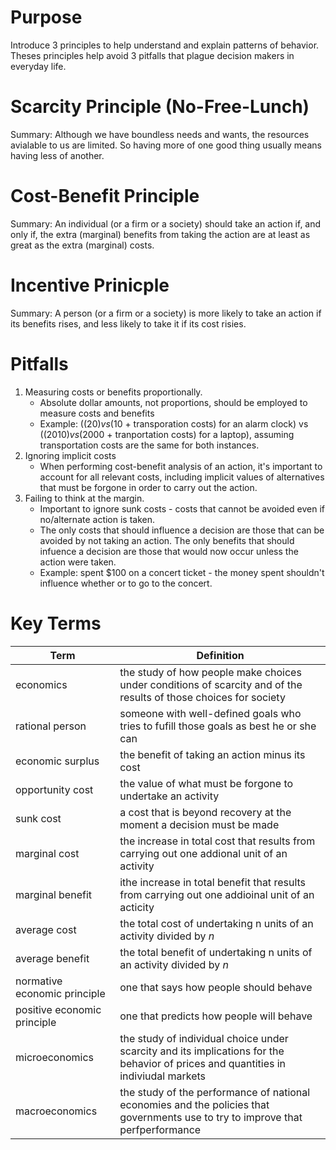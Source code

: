 # Purpose

Introduce 3 principles to help understand and explain patterns of behavior. Theses principles help avoid 3 pitfalls that plague decision makers in everyday life.

# Scarcity Principle (No-Free-Lunch)

Summary: Although we have boundless needs and wants, the resources avialable to us are limited. So having more of one good thing usually means having less of another.

# Cost-Benefit Principle

Summary: An individual (or a firm or a society) should take an action if, and only if, the extra (marginal) benefits from taking the action are at least as great as the extra (marginal) costs.

# Incentive Prinicple

Summary: A person (or a firm or a society) is more likely to take an action if its benefits rises, and less likely to take it if its cost risies.

# Pitfalls

1. Measuring costs or benefits proportionally.
   * Absolute  dollar amounts, not proportions, should be employed to measure costs and benefits
   * Example: (($20) vs ($10 + transporation costs) for an alarm clock) vs (($2010) vs ($2000 + tranportation costs) for a laptop), assuming transportation costs are the same for both instances.
2. Ignoring implicit costs
   * When performing cost-benefit analysis of an action, it's important to account for all relevant costs, including implicit values of alternatives that must be forgone in order to carry out the action. 
3. Failing to think at the margin.
   * Important to ignore sunk costs - costs that cannot be avoided even if no/alternate action is taken.
   * The only costs that should influence a decision are those that can be avoided by not taking an action. The only benefits that should infuence a decision are those that would now occur unless the action were taken.
   * Example: spent $100 on a concert ticket - the money spent shouldn't influence whether or to go to the concert.

# Key Terms

Term      | Definition 
----------| ----------
economics | the study of how people make choices under conditions of scarcity and of the results of those choices for society
rational person | someone with well-defined goals who tries to fufill those goals as best he or she can
economic surplus | the benefit of taking an action minus its cost
opportunity cost | the value of what must be forgone to undertake an activity
sunk cost | a cost that is beyond recovery at the moment a decision must be made
marginal cost | the increase in total cost that results from carrying out one addional unit of an activity
marginal benefit | ithe increase in total benefit that results from carrying out one addioinal unit of an acticity
average cost | the total cost of undertaking n units of an activity divided by _n_
average benefit | the total benefit of undertaking n units of an activity divided by _n_
normative economic principle | one that says how people should behave
positive economic principle | one that predicts how people will behave
microeconomics | the study of individual choice under scarcity and its implications for the behavior of prices and quantities in indiviudal markets
macroeconomics | the study of the performance of national economies and the policies that governments use to try to improve that perfperformance

